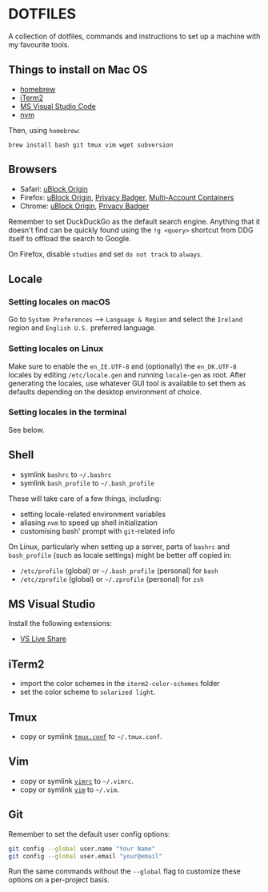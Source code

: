 
# DOTFILES

A collection of dotfiles, commands and instructions to set up a machine with my
favourite tools.

## Things to install on Mac OS

- [homebrew](https://brew.sh)
- [iTerm2](https://www.iterm2.com)
- [MS Visual Studio Code](https://code.visualstudio.com)
- [nvm](https://github.com/creationix/nvm)

Then, using `homebrew`:

```
brew install bash git tmux vim wget subversion
```

## Browsers

- Safari: [uBlock Origin](#)
- Firefox: [uBlock Origin](https://addons.mozilla.org/en-US/firefox/addon/ublock-origin/), [Privacy Badger](https://www.eff.org/privacybadger), [Multi-Account Containers](https://addons.mozilla.org/en-US/firefox/addon/multi-account-containers/)
- Chrome: [uBlock Origin](https://chrome.google.com/webstore/detail/ublock-origin/cjpalhdlnbpafiamejdnhcphjbkeiagm), [Privacy Badger](https://www.eff.org/privacybadger)

Remember to set DuckDuckGo as the default search engine. Anything that it 
doesn't find can be quickly found using the `!g <query>` shortcut from DDG
itself to offload the search to Google.

On Firefox, disable `studies` and set `do not track` to `always`. 

## Locale

### Setting locales on macOS

Go to `System Preferences` --> `Language & Region` and select the `Ireland` 
region and `English U.S.` preferred language.

###  Setting locales on Linux

Make sure to enable the `en_IE.UTF-8` and (optionally) the `en_DK.UTF-8`
locales by editing `/etc/locale.gen` and running `locale-gen` as root.
After generating the locales, use whatever GUI tool is available to set
them as defaults depending on the desktop environment of choice.

### Setting locales in the terminal

See below.

## Shell

- symlink `bashrc` to `~/.bashrc`
- symlink `bash_profile` to `~/.bash_profile`

These will take care of a few things, including:

- setting locale-related environment variables
- aliasing `nvm` to speed up shell initialization
- customising bash' prompt with `git`-related info

On Linux, particularly when setting up a server, parts of `bashrc` and
`bash_profile` (such as locale settings) might be better off copied in:

- `/etc/profile` (global) or `~/.bash_profile` (personal) for `bash` 
- `/etc/zprofile` (global) or `~/.zprofile` (personal) for `zsh`

## MS Visual Studio

Install the following extensions:

- [VS Live Share](#)

## iTerm2

- import the color schemes in the `iterm2-color-schemes` folder
- set the color scheme to `solarized light`.

## Tmux

- copy or symlink [`tmux.conf`](./tmux.conf) to `~/.tmux.conf`.

## Vim

- copy or symlink [`vimrc`](./vimrc) to `~/.vimrc`.
- copy or symlink [`vim`](./vim) to `~/.vim`.

## Git

Remember to set the default user config options:

```sh
git config --global user.name "Your Name"
git config --global user.email "your@email"
```

Run the same commands without the `--global` flag to customize these options
on a per-project basis.
